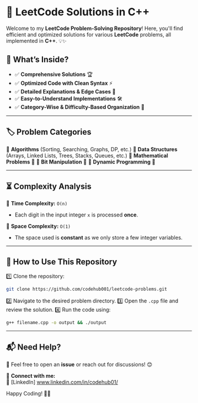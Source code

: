 # 🚀 LeetCode Solutions in C++

Welcome to my **LeetCode Problem-Solving Repository**! Here, you'll find efficient and optimized solutions for various **LeetCode** problems, all implemented in **C++**. 💡✨

## 📌 What’s Inside?
- ✅ **Comprehensive Solutions** 🏆
- ✅ **Optimized Code with Clean Syntax** ⚡
- ✅ **Detailed Explanations & Edge Cases** 📖
- ✅ **Easy-to-Understand Implementations** 🛠️
- ✅ **Category-Wise & Difficulty-Based Organization** 📂

---

## 🏷️ Problem Categories
📌 **Algorithms** (Sorting, Searching, Graphs, DP, etc.)
📌 **Data Structures** (Arrays, Linked Lists, Trees, Stacks, Queues, etc.)
📌 **Mathematical Problems** 🧮
📌 **Bit Manipulation** 🔢
📌 **Dynamic Programming** 🚀

---

## ⏳ Complexity Analysis

🔹 **Time Complexity:** `O(n)`  
   - Each digit in the input integer `x` is processed **once**.

🔹 **Space Complexity:** `O(1)`  
   - The space used is **constant** as we only store a few integer variables.

---

## 🚀 How to Use This Repository
1️⃣ Clone the repository:
   ```bash
   git clone https://github.com/codehub001/leetcode-problems.git
   ```
2️⃣ Navigate to the desired problem directory.
3️⃣ Open the `.cpp` file and review the solution.
4️⃣ Run the code using:
   ```bash
   g++ filename.cpp -o output && ./output
   ```

---

## 📬 Need Help?
📩 Feel free to open an **issue** or reach out for discussions! 😊

🔗 **Connect with me:**  
💼 [LinkedIn] www.linkedin.com/in/codehub01/


Happy Coding! 🚀🎯

